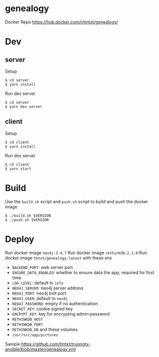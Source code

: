 # genealogy

Docker Repo https://hub.docker.com/r/tmtxt/genealogy/

# Dev

## server

Setup

```
$ cd server
$ yarn install
```

Run dev server

```
$ cd server
$ yarn dev-server
```

## client

Setup

```
$ cd client
$ yarn install
```

Run dev server

```
$ cd client
$ yarn start
```

# Build

Use the `build.sh` script and `push.sh` script to build and push the docker image

```
$ ./build.sh $VERSION
$ ./push.sh $VERSION
```

# Deploy

Run docker image `neo4j:3.4.7`
Run docker image `rethinkdb:2.3.6`
Run docker image `tmtxt/genealogy:latest` with these env
- `BACKEND_PORT`: web server port
- `ENSURE_DATA_ENABLED`: whether to ensure data the app, required for first time
- `LOG_LEVEL`: default to `info`
- `NEO4J_SERVER`: neo4j server address
- `NEO4J_PORT`: neo4j bolt port
- `NEO4J_USER`: default to `neo4j`
- `NEO4J_PASSWORD`: empty if no authentication
- `SECRET_KEY`: cookie signed key
- `ENCRYPT_KEY`: key for encrypting admin password
- `RETHINKDB_HOST`
- `RETHINKDB_PORT`
- `RETHINKDB_DB`
and these volumes
- `/usr/src/app/pictures`

Sample <https://github.com/tmtxt/truongtx-ansible/blob/master/genealogy.yml>
